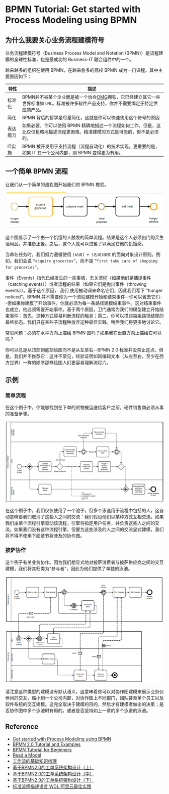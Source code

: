 # BPMN Tutorial: Get started with Process Modeling using BPMN

## 为什么我要关心业务流程建模符号

业务流程建模符号（Business Process Model and Notation (BPMN)）是流程建模的全球性标准，也是最成功的 Business-IT 融合组件中的一个。

越来越多的组织在使用 BPMN，在越来愈多的高校 BPMN 成为一门课程。其中主要原因如下：

特性|描述
--------|--------
标准化|BPMN并不被某个企业而是被一个协会[OMG](https://www.omg.org/)拥有，它已经建立其它一些世界标准如 `UML`。标准被许多软件产品支持，你并不需要绑定于特定供应商产品。
简化|BPMN 背后的哲学是尽量简化，这就是你可以快速使用这个符号的原因
表达能力|如果必要，你可以使用 BPMN 精确地描述一个流程如何工作。但是，这比仅仅粗略地描述流程更困难。精准建模的方式是可能的，但不是必须的。
IT实施|BPMN 被开发用于支持流程（流程自动化）的技术实现。更重要的是，如果 IT 在一个公司内部，则 BPMN 变得更为有用。

## 一个简单 BPMN 流程

让我们从一个简单的流程图开始我们的 BPMN 教程。

![prepare_meal](images/prepare_meal.png)

这个图显示了一个由一个饥饿的人触发的简单流程。结果是这个人必须出门购买生活用品，并准备正餐。之后，这个人就可以进餐了以满足它他的饥饿感。

当命名任务时，我们努力遵循使用 `[动词] + [名词]模式` 的面向对象设计原则。例如，我们会说 `“acquire groceries”`，而不是 `“first take care of shopping for groceries”`。

事件（Events）指代已经发生的一些事情，无关流程（如果他们是捕捉事件（catching events））或者流程的结果（如果它们是抛出事件（throwing events））。基于这个原因， 我们 使用被动词来命名它们，因此我们写下 “hunger noticed”。BPMN 并不需要你为一个流程建模开始和结束事件--你可以省去它们--但如果你建模了开始事件，你就必须为每一条路径建模结束事件。这对结束事件也成立，他必须需要开始事件。基于两个原因，卫门通常为我们的模型建立开始结束事件：首先，这种方式容易判断流程的触发；第二，你可以描述每条路径结尾的最终状态。我们只在某些子流程种放弃这种最佳实践。稍后我们将更多地讨论它。

常见问题：必须在水平方向上描绘 BPMN 图吗？如果我在垂直方向上描绘它可以吗？

你可以总是从顶部到底部绘图而不是从左至右--BPMN 2.0 标准并没禁止这点。但是，我们并不推荐它：这并不常见，经验证明如同编辑文本（从左至右，至少在西方世界）一样的顺序那样绘图人们更容易理解流程六。

## 示例

### 简单流程

在这个例子中，你能够找到在下单的货物被运送给客户之前，硬件销售商必须从事的准备步骤。

![货物运送](images/goods_ship.png)

在这个例子中，我们仅仅使用了一个池子，但多个泳道用于流程中包括的人，这自动意味着我们取消了这些人之间的交流：我们假设他们以某种方式互相交流。如果我们由某个流程引擎驱动该流程，引擎将指定用户任务，并负责这些人之间的交流。如果我们没有这种流程引擎，但要为这些涉及的人之间的交流显式建模，我们将不得不使用下面章节将涉及的协作图。

### 披萨协作

这个例子有关业务协作。因为我们想显式地对披萨消费者与披萨供应商之间的交互建模，我们将其归类为“参与者”，因此为他们提供了单独的泳池。

![pissa cooperation](images/pissa_cooperation.png)

请注意这种类型的建模没有默认语义，这意味着你可以对协作图建模来展示业务伙伴间的交互，缩小到一个公司内部，对协作图上不同部门，团队甚至单个员工以及软件系统的交互建模。这完全取决于建模的目的，然后才有建模者做出的决策；是否协作图中多个泳池时有用的，或者是否坚持如上一章的多个泳道的泳池。

## Reference

- [Get started with Process Modeling using BPMN](https://camunda.com/bpmn/)
- [BPMN 2.0 Tutorial and Examples](https://www.processmaker.com/blog/bpmn-2-0-tutorial-and-examples/)
- [BPMN Tutorial for Beginners](http://www.mastertheboss.com/bpm/bpmn-20/bpmn-tutorial-for-beginners/)
- [Read a Model](https://docs.camunda.org/manual/latest/user-guide/model-api/bpmn-model-api/read-a-model/)
- [工作流的基础知识梳理](https://zhuanlan.zhihu.com/p/514804348)
- [基于BPMN2.0的工单系统架构设计（上）](https://juejin.cn/post/6844903612917743623)
- [基于BPMN2.0的工单系统架构设计（中）](https://juejin.cn/post/6844903613874044935)
- [基于BPMN2.0的工单系统架构设计（下）](https://juejin.cn/post/6844903614327029774)
- [标准流程描述语言 WDL 阿里云最佳实践](https://developer.aliyun.com/article/716546?scm=20140722.184.2.173)
